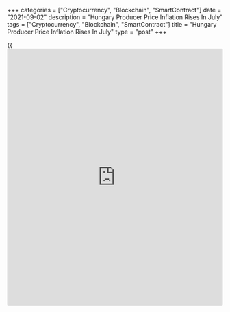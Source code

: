 +++
categories = ["Cryptocurrency", "Blockchain", "SmartContract"]
date = "2021-09-02"
description = "Hungary Producer Price Inflation Rises In July"
tags = ["Cryptocurrency", "Blockchain", "SmartContract"]
title = "Hungary Producer Price Inflation Rises In July"
type = "post"
+++

{{<iframe id="large-banner" src="https://www.bounty.group/#slide=26.0" width="100%" height="600" scrolling="no" style="border: 0px solid rgb(216, 221, 230); border-radius: 3px;">}}

Hungary's producer price inflation increased in July, figures from the
Hungarian Central Statistical Office showed on Thursday.

The producer price index rose 14.8 percent year-on-year in July,
following a 11.6 percent increase June.

The development of prices was influenced by the change of the forint
against the euro and by the price rise of raw and base materials, the
agency said.

Domestic market producer prices gained 18.3 percent in July and foreign
market prices increased by 13.0 percent.

On a monthly basis, producer prices rose 3.5 percent in July.

For comments and feedback [contact](https://www.playgroundfx.com/contact/): editorial@rtt[news](https://www.letsplayfx.com/blog/forex-news-website/).com

[Economic News][1]

 **What parts of the world are seeing the best (and worst) economic
performances lately? Click[here][2] to check out our [Econ Scorecard][2]
and find out! See up-to-the-moment [ranking](https://www.playgroundfx.com/blog/crypto-exchange-ranking/)s for the best and worst
performers in [GDP][3], [unemployment rate][4], [inflation][2] and much
more.**

   1. www.rtt[news](https://www.letsplayfx.com/blog/forex-news-website/).com/Content/EconomicNews.aspx
   2. www.rtt[news](https://www.letsplayfx.com/blog/forex-news-website/).com/economic-scorecard/world-rank/CPI/highest-performance.aspx
   3. www.rtt[news](https://www.letsplayfx.com/blog/forex-news-website/).com/economic-scorecard/world-rank/GDP/highest-performance.aspx
   4. www.rtt[news](https://www.letsplayfx.com/blog/forex-news-website/).com/economic-scorecard/world-rank/unemployment-rate/lowest-performance.aspx